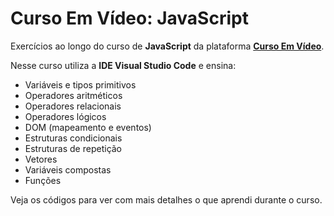# Curso Em Vídeo: JavaScript

Exercícios ao longo do curso de **JavaScript** da plataforma <a href="https://www.cursoemvideo.com/cursos/">**Curso Em Vídeo**</a>.

Nesse curso utiliza a **IDE Visual Studio Code** e ensina:

* Variáveis e tipos primitivos
* Operadores aritméticos
* Operadores relacionais
* Operadores lógicos
* DOM (mapeamento e eventos)
* Estruturas condicionais
* Estruturas de repetição
* Vetores
* Variáveis compostas
* Funções

Veja os códigos para ver com mais detalhes o que aprendi durante o curso.
